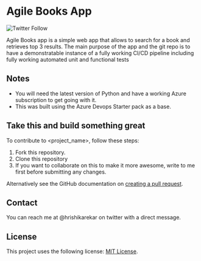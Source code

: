 # Agile Books App

<!--- These are examples. See https://shields.io for others or to customize this set of shields. You might want to include dependencies, project status and licence info here --->
![Twitter Follow](https://img.shields.io/twitter/follow/hrishikarekar?style=social)

Agile Books app is a simple web app that allows to search for a book and retrieves top 3 results. 
The main purpose of the app and the git repo is to have a demonstratable instance of a fully working CI/CD pipeline including fully working automated unit and functional tests


## Notes

* You will need the latest version of Python and have a working Azure subscription to get going with it.
* This was built using the Azure Devops Starter pack as a base.



## Take this and build something great
<!--- If your README is long or you have some specific process or steps you want contributors to follow, consider creating a separate CONTRIBUTING.md file--->
To contribute to <project_name>, follow these steps:

1. Fork this repository. 
2. Clone this repository
3. If you want to collaborate on this to make it more awesome, write to me first before submitting any changes.

Alternatively see the GitHub documentation on [creating a pull request](https://help.github.com/en/github/collaborating-with-issues-and-pull-requests/creating-a-pull-request).


## Contact

You can reach me at @hrishikarekar on twitter with a direct message.

## License
<!--- If you're not sure which open license to use see https://choosealicense.com/--->

This project uses the following license: [MIT License](https://opensource.org/licenses/MIT).
